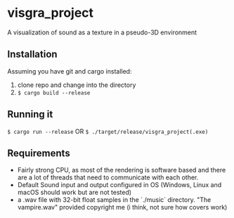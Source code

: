 # visgra_project
A visualization of sound as a texture in a pseudo-3D environment

## Installation

Assuming you have git and cargo installed:

1. clone repo and change into the directory
2. `$ cargo build --release`

## Running it

`$ cargo run --release` OR `$ ./target/release/visgra_project(.exe)`

## Requirements

- Fairly strong CPU, as most of the rendering is software based and there are a lot of threads that need to communicate with each other.
- Default Sound input and output configured in OS (Windows, Linux and macOS should work but are not tested)
- a .wav file with 32-bit float samples in the ´./music´ directory. "The vampire.wav" provided copyright me (i think, not sure how covers work)
